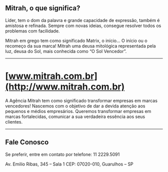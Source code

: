 ## Mitrah, o que significa? 

Líder, tem o dom da palavra e grande capacidade de expressão, também é amistosa e refinada. Sempre com novas ideias, consegue resolver todos os problemas com facilidade.

Mitrah em grego tem como significado Matrix, o início… O início ou o recomeço da sua marca! Mitrah uma deusa mitológica representada pela luz, deusa do Sol, mais conhecida como “O Sol Vencedor”.
 

--------


# [www.mitrah.com.br](http://www.mitrah.com.br)
A Agência Mitrah tem como significado transformar empresas em marcas vencedores! Nascemos com o objetivo de dar a devida atenção aos pequenos e médios empresários. Queremos transformar empresas em marcas fortalecidas, comunicar a sua verdadeira essência aos seus clientes.
 

--------



## Fale Conosco 

Se preferir, entre em contato por telefone: 11 2229.5091

Av. Emilio Ribas, 345 – Sala 1
CEP: 07020-010, Guarulhos – SP
